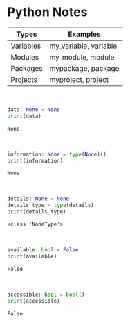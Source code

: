 # Python Notes

Types | Examples
--- | ---
Variables | my_variable, variable
Modules | my_module, module
Packages | mypackage, package
Projects | myproject, project

<br>

~~~python
data: None = None
print(data)

~~~

~~~text
None
~~~

<br>

~~~python
information: None = type(None)()
print(information)

~~~

~~~text
None
~~~

<br>

~~~python
details: None = None
details_type = type(details)
print(details_type)

~~~

~~~text
<class 'NoneType'>
~~~

<br>

~~~python
available: bool = False
print(available)

~~~

~~~text
False
~~~

<br>

~~~python
accessible: bool = bool()
print(accessible)

~~~

~~~text
False
~~~
